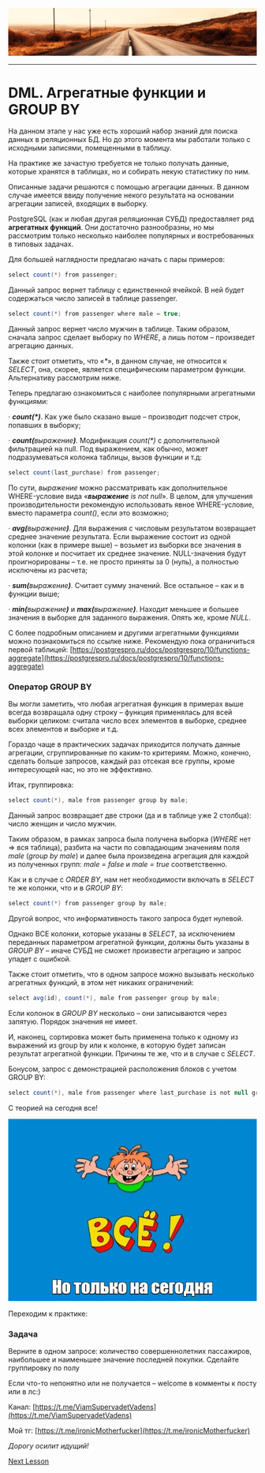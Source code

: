 ![](../../commonmedia/header.png)

***

   

DML. Агрегатные функции и GROUP BY
==================================

На данном этапе у нас уже есть хороший набор знаний для поиска данных в реляционных БД. Но до этого момента мы работали только с исходными записями, помещенными в таблицу.

На практике же зачастую требуется не только получать данные, которые хранятся в таблицах, но и собирать некую статистику по ним.

Описанные задачи решаются с помощью агрегации данных. В данном случае имеется ввиду получение некого результата на основании агрегации записей, входящих в выборку.

PostgreSQL (как и любая другая реляционная СУБД) предоставляет ряд **агрегатных функций**. Они достаточно разнообразны, но мы рассмотрим только несколько наиболее популярных и востребованных в типовых задачах.

Для большей наглядности предлагаю начать с пары примеров:

```java
select count(*) from passenger;
```

Данный запрос вернет таблицу с единственной ячейкой. В ней будет содержаться число записей в таблице passenger.

```java
select count(*) from passenger where male = true;
```

Данный запрос вернет число мужчин в таблице. Таким образом, сначала запрос сделает выборку по _WHERE_, а лишь потом – произведет агрегацию данных.

Также стоит отметить, что «_\*_», в данном случае, не относится к _SELECT_, она, скорее, является специфическим параметром функции. Альтернативу рассмотрим ниже.

Теперь предлагаю ознакомиться с наиболее популярными агрегатными функциями:

· **_count(\*)_**. Как уже было сказано выше – производит подсчет строк, попавших в выборку;

· **_count(_**_выражение_**_)_**. Модификация _count(\*)_ с дополнительной фильтрацией на null. Под выражением, как обычно, может подразумеваться колонка таблицы, вызов функции и т.д:

```java
select count(last_purchase) from passenger;
```

По сути, _выражение_ можно рассматривать как дополнительное WHERE-условие вида «**_выражение_** _is not null_». В целом, для улучшения производительности рекомендую использовать явное WHERE-условие, вместо параметра _count()_, если это возможно;

· **_avg(_**_выражение_**_)_**. Для выражения с числовым результатом возвращает среднее значение результата. Если выражение состоит из одной колонки (как в примере выше) – возьмет из выборки все значения в этой колонке и посчитает их среднее значение. NULL-значения будут проигнорированы – т.е. не просто приняты за 0 (нуль), а полностью исключены из расчета;

· **_sum(_**_выражение_**_)_**. Считает сумму значений. Все остальное – как и в функции выше;

· **_min(_**_выражение_**_)_** и **_max(_**_выражение_**_)_**. Находит меньшее и большее значения в выборке для заданного выражения. Опять же, кроме _NULL_.

С более подробным описанием и другими агрегатными функциями можно познакомиться по ссылке ниже. Рекомендую пока ограничиться первой таблицей: [https://postgrespro.ru/docs/postgrespro/10/functions-aggregate](https://postgrespro.ru/docs/postgrespro/10/functions-aggregate)

### Оператор GROUP BY

Вы могли заметить, что любая агрегатная функция в примерах выше всегда возвращала одну строку – функция применялась для всей выборки целиком: считала число всех элементов в выборке, среднее всех элементов и выборке и т.д.

Гораздо чаще в практических задачах приходится получать данные агрегации, сгруппированные по каким-то критериям. Можно, конечно, сделать больше запросов, каждый раз отсекая все группы, кроме интересующей нас, но это не эффективно.

Итак, группировка:

```java
select count(*), male from passenger group by male;
```

Данный запрос возвращает две строки (да и в таблице уже 2 столбца): число женщин и число мужчин.

Таким образом, в рамках запроса была получена выборка (_WHERE_ нет => вся таблица), разбита на части по совпадающим значениям поля _male_ (_group by male_) и далее была произведена агрегация для каждой из полученных групп: _male = false_ и _male = true_ соответственно.

Как и в случае с _ORDER BY_, нам нет необходимости включать в _SELECT_ те же колонки, что и в _GROUP BY_:

```java
select count(*) from passenger group by male;
```

Другой вопрос, что информативность такого запроса будет нулевой.

Однако ВСЕ колонки, которые указаны в _SELECT_, за исключением переданных параметром агрегатной функции, должны быть указаны в _GROUP BY_ – иначе СУБД не сможет произвести агрегацию и запрос упадет с ошибкой.

Также стоит отметить, что в одном запросе можно вызывать несколько агрегатных функций, в этом нет никаких ограничений:

```java
select avg(id), count(*), male from passenger group by male;
```

Если колонок в _GROUP BY_ несколько – они записываются через запятую. Порядок значения не имеет.

И, наконец, сортировка может быть применена только к одному из выражений из group by или к колонке, в которую будет записан результат агрегатной функции. Причины те же, что и в случае с _SELECT_.

Бонусом, запрос с демонстрацией расположения блоков с учетом GROUP BY:

```java
select count(*), male from passenger where last_purchase is not null group by male order by male limit 1 offset 0;
```

С теорией на сегодня все!

![](../../commonmedia/footer.png)

Переходим к практике:

### Задача

Верните в одном запросе: количество совершеннолетних пассажиров, наибольшее и наименьшее значение последней покупки. Сделайте группировку по полу

  

Если что-то непонятно или не получается – welcome в комменты к посту или в лс:)

Канал: [https://t.me/ViamSupervadetVadens](https://t.me/ViamSupervadetVadens)

Мой тг: [https://t.me/ironicMotherfucker](https://t.me/ironicMotherfucker)

_Дорогу осилит идущий!_

[Next Lesson](../90/DML-HAVING-HAVING-i-WHERE.md)
